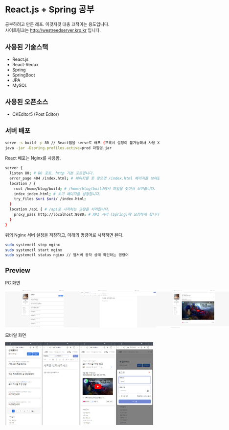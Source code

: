 # React.js + Spring 공부

공부하려고 만든 레포. 이것저것 대충 끄적이는 용도입니다. <br>
사이트링크는 http://westreedserver.kro.kr 입니다. <br>

## 사용된 기술스택

* React.js
* React-Redux
* Spring
* SpringBoot
* JPA
* MySQL

## 사용된 오픈소스

* CKEditor5 (Post Editor)

## 서버 배포

```bash
serve -s build -p 80 // React앱을 serve로 배포 (프록시 설정이 불가능해서 사용 X)
java -jar -Dspring.profiles.active=prod 파일명.jar
```

React 배포는 Nginx를 사용함.
```bash
server {
  listen 80; # 80 포트, http 기본 포트입니다.
  error_page 404 /index.html; # 페이지를 못 찾으면 /index.html 페이지를 보여줍니다.
  location / {
    root /home/blog/build; # /home/blog/build에서 파일을 찾아서 보여줍니다.
    index index.html; # 초기 페이지를 설정합니다.
    try_files $uri $uri/ /index.html;
  }
  location /api { # /api로 시작하는 요청을 처리합니다.
    proxy_pass http://localhost:8080; # API 서버 (Spring)에 요청하게 됩니다.
  }
}
```

위의 Nginx 서버 설정을 저장하고, 아래의 명령어로 시작하면 된다.

```bash
sudo systemctl stop nginx
sudo systemctl start nginx
sudo systemctl status nginx // 웹서버 동작 상태 확인하는 명령어
```

## Preview

PC 화면
<div style="display:flex; flex-direction:row;">
  <img src="https://github.com/westreed/React-Spring-Blog/blob/main/img/PC-1.png" width="49%" height="49%" />
  <img src="https://github.com/westreed/React-Spring-Blog/blob/main/img/PC-2.png" width="49%" height="49%" />
  <img src="https://github.com/westreed/React-Spring-Blog/blob/main/img/PC-3.png" width="49%" height="49%" />
  <img src="https://github.com/westreed/React-Spring-Blog/blob/main/img/PC-4.png" width="49%" height="49%" />
</div>


모바일 화면
<div style="display:flex; flex-direction:row;">
  <img src="https://github.com/westreed/React-Spring-Blog/blob/main/img/M-1.png" width="24%" height="24%" />
  <img src="https://github.com/westreed/React-Spring-Blog/blob/main/img/M-2.png" width="24%" height="24%" />
  <img src="https://github.com/westreed/React-Spring-Blog/blob/main/img/M-3.png" width="24%" height="24%" />
  <img src="https://github.com/westreed/React-Spring-Blog/blob/main/img/M-4.png" width="24%" height="24%" />
</div>
